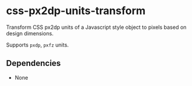 # css-px2dp-units-transform

Transform CSS px2dp units of a Javascript style object to pixels based on design dimensions.

Supports `pxdp`, `pxfz` units.

## Dependencies

- None
